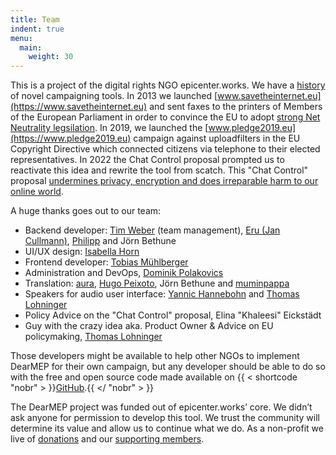 ```yaml
---
title: Team
indent: true
menu:
  main:
    weight: 30
---
```

This is a project of the digital rights NGO epicenter.works. We have a [history](https://en.epicenter.works/history) of novel campaigning tools. In 2013 we launched [www.savetheinternet.eu](https://www.savetheinternet.eu) and sent faxes to the printers of Members of the European Parliament in order to convince the EU to adopt [strong Net Neutrality legsilation](https://www.wsj.com/articles/eu-takes-strict-stance-on-net-neutrality-1472577087). In 2019, we launched the [www.pledge2019.eu](https://www.pledge2019.eu) campaign against uploadfilters in the EU Copyright Directive which connected citizens via telephone to their elected representatives. In 2022 the Chat Control proposal prompted us to reactivate this idea and rewrite the tool from scatch. This "Chat Control" proposal <a href="https://www.euractiv.com/section/law-enforcement/news/eu-parliament-study-slams-online-child-abuse-material-proposal/">undermines privacy, encryption and does irreparable harm to our online world</a>.

A huge thanks goes out to our team:
- Backend developer: [Tim Weber](https://scy.name/) (team management), [Eru (Jan Cullmann)](https://i3o.eu), [Philipp](https://github.com/phaabe) and Jörn Bethune
- UI/UX design: [Isabella Horn](https://isabellahorn.com/)
- Frontend developer: [Tobias Mühlberger](https://muehlberger.dev)
- Administration and DevOps, [Dominik Polakovics](https://cloonar.com)
- Translation: [aura](https://chaos.social/@aura), [Hugo Peixoto](https://hugopeixoto.net), Jörn Bethune and [muminpappa](https://mastodonsweden.se/@muminpappa)
- Speakers for audio user interface: [Yannic Hannebohn](https://hannebohn.eu/) and [Thomas Lohninger](epicenter.works/team)
- Policy Advice on the "Chat Control" proposal, Elina "Khaleesi" Eickstädt
- Guy with the crazy idea aka. Product Owner & Advice on EU policymaking, [Thomas Lohninger](epicenter.works/team)

Those developers might be available to help other NGOs to implement DearMEP for their own campaign, but any developer should be able to do so with the free and open source code made available on {{ < shortcode "nobr" > }}[GitHub](https://github.com/AKVorrat/dearmep).{{ </ "nobr" > }}

The DearMEP project was funded out of epicenter.works’ core. We didn’t ask anyone for permission to develop this tool. We trust the community will determine its value and allow us to continue what we do. As a non-profit we live of [donations](https://spenden.epicenter.works) and our [supporting members](https://support.epicenter.works).
